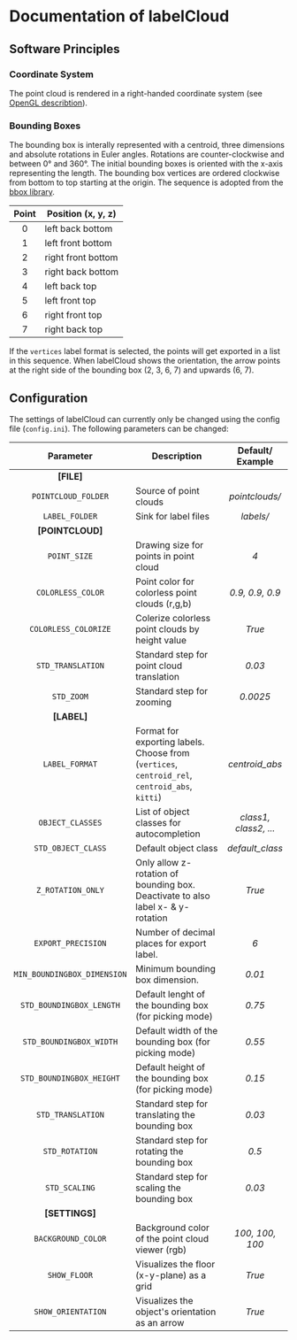 # Documentation of labelCloud

## Software Principles

### Coordinate System

The point cloud is rendered in a right-handed coordinate system (see [OpenGL describtion](https://learnopengl.com/Getting-started/Coordinate-Systems)).

### Bounding Boxes

The bounding box is interally represented with a centroid, three dimensions and absolute rotations in Euler angles.
Rotations are counter-clockwise and between 0° and 360°.
The initial bounding boxes is oriented with the x-axis representing the length.
The bounding box vertices are ordered clockwise from bottom to top starting at the origin.
The sequence is adopted from the [bbox library](https://varunagrawal.github.io/bbox/bbox.html#module-bbox.bbox3d).

| Point | Position (x, y, z)|
| :---: | --- |
| 0 | left back bottom |
| 1 | left front bottom |
| 2 | right front bottom |
| 3 | right back bottom |
| 4 | left back top |
| 5 | left front top |
| 6 | right front top |
| 7 | right back top |

If the `vertices` label format is selected, the points will get exported in a list in this sequence.
When labelCloud shows the orientation, the arrow points at the right side of the bounding box (2, 3, 6, 7) and upwards (6, 7).

## Configuration

The settings of labelCloud can currently only be changed using the config file (`config.ini`).
The following parameters can be changed:

| Parameter | Description | Default/ Example |
| :---: | --- | :---: |
| **[FILE]** |
| `POINTCLOUD_FOLDER` | Source of point clouds | *pointclouds/* |
| `LABEL_FOLDER`| Sink for label files | *labels/* |
| **[POINTCLOUD]** |
| `POINT_SIZE` | Drawing size for points in point cloud | *4* |
| `COLORLESS_COLOR` | Point color for colorless point clouds (r,g,b) | *0.9, 0.9, 0.9* |
| `COLORLESS_COLORIZE` | Colerize colorless point clouds by height value | *True* |
| `STD_TRANSLATION` | Standard step for point cloud translation | *0.03* |
| `STD_ZOOM` | Standard step for zooming | *0.0025* |
| **[LABEL]** |
| `LABEL_FORMAT` | Format for exporting labels. Choose from (`vertices`, `centroid_rel`, `centroid_abs`, `kitti`) | *centroid_abs* |
| `OBJECT_CLASSES` | List of object classes for autocompletion | *class1, class2, ...* |
| `STD_OBJECT_CLASS` | Default object class | *default_class* |
| `Z_ROTATION_ONLY` | Only allow z-rotation of bounding box. Deactivate to also label x- & y-rotation | *True* |
| `EXPORT_PRECISION` | Number of decimal places for export label. | *6* |
| `MIN_BOUNDINGBOX_DIMENSION` | Minimum bounding box dimension. | *0.01* |
| `STD_BOUNDINGBOX_LENGTH` | Default lenght of the bounding box (for picking mode) | *0.75* |
| `STD_BOUNDINGBOX_WIDTH` | Default width of the bounding box (for picking mode) | *0.55* |
| `STD_BOUNDINGBOX_HEIGHT`| Default height of the bounding box (for picking mode) | *0.15* |
| `STD_TRANSLATION`| Standard step for translating the bounding box | *0.03* |
| `STD_ROTATION` | Standard step for rotating the bounding box | *0.5* |
| `STD_SCALING` | Standard step for scaling the bounding box | *0.03* |
| **[SETTINGS]** |
| `BACKGROUND_COLOR` | Background color of the point cloud viewer (rgb) | *100, 100, 100* |
| `SHOW_FLOOR` | Visualizes the floor (x-y-plane) as a grid | *True* |
| `SHOW_ORIENTATION` | Visualizes the object's orientation as an arrow | *True* |
